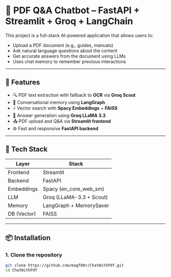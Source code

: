 # 📘 PDF Q&A Chatbot – FastAPI + Streamlit + Groq + LangChain

This project is a full-stack AI-powered application that allows users to:

- Upload a PDF document (e.g., guides, manuals)
- Ask natural language questions about the content
- Get accurate answers from the document using LLMs
- Uses chat memory to remember previous interactions

---

## 🚀 Features

- 🔍 PDF text extraction with fallback to **OCR** via **Groq Scout**
- 🧠 Conversational memory using **LangGraph**
- ⚡ Vector search with **Spacy Embeddings** + **FAISS**
- 🤖 Answer generation using **Groq LLaMA 3.3**
- 📤 PDF upload and Q&A via **Streamlit frontend**
- ⚙️ Fast and responsive **FastAPI backend**

---

## 🧰 Tech Stack

| Layer       | Stack                      |
|-------------|----------------------------|
| Frontend    | Streamlit                  |
| Backend     | FastAPI                    |
| Embeddings  | Spacy (en_core_web_sm)     |
| LLM         | Groq (LLaMA-3.3 + Scout)   |
| Memory      | LangGraph + MemorySaver    |
| DB (Vector) | FAISS                      |

---

## 📦 Installation

### 1. Clone the repository

```bash
git clone https://github.com/magf00r/ChatWithPdf.git
cd ChatWithPdf
